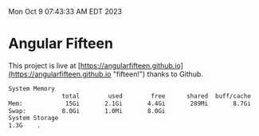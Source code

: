 Mon Oct  9 07:43:33 AM EDT 2023

# Angular Fifteen


This project is live at [https://angularfifteen.github.io](https://angularfifteen.github.io "fifteen!") thanks to Github.

```bash
System Memory
               total        used        free      shared  buff/cache   available
Mem:            15Gi       2.1Gi       4.4Gi       289Mi       8.7Gi        12Gi
Swap:          8.0Gi       1.0Mi       8.0Gi
System Storage
1.3G	.
